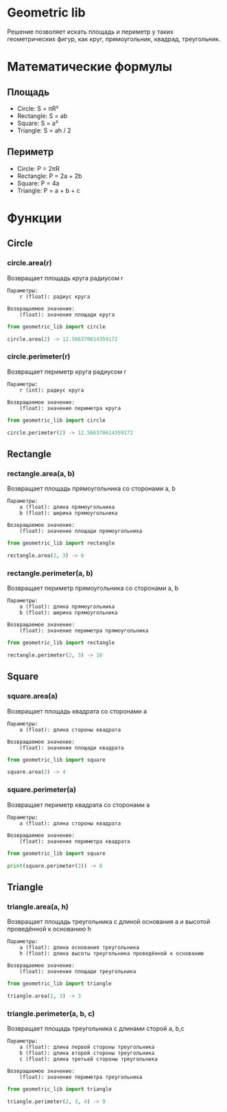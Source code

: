 # Geometric lib

Решение позволяет искать площадь и периметр у таких геометрических фигур, как круг, прямоугольник, квадрад, треугольник.

# Математические формулы
## Площадь
- Circle: S = πR²
- Rectangle: S = ab
- Square: S = a²
- Triangle: S = ah / 2

## Периметр
- Circle: P = 2πR
- Rectangle: P = 2a + 2b
- Square: P = 4a
- Triangle: P = a + b + c

# Функции

## Circle
### circle.area(r)

Возвращает площадь круга радиусом r

    Параметры:
        r (float): радиус круга
        
    Возвращаемое значение:
        (float): значение площади круга

```python
from geometric_lib import circle

circle.area(2) -> 12.566370614359172
```


### circle.perimeter(r)

Возвращает периметр круга радиусом r

    Параметры:
        r (int): радиус круга
    
    Возвращаемое значение:
        (float): значение периметра круга

```python
from geometric_lib import circle

circle.perimeter(2) -> 12.566370614359172
```

## Rectangle
### rectangle.area(a, b)

Возвращает площадь прямоугольника со сторонами a, b

    Параметры:
        a (float): длина прямоугольника
        b (float): ширина прямоугольника

    Возвращаемое значение:
        (float): значение площади прямоугольника

```python
from geometric_lib import rectangle

rectangle.area(2, 3) -> 6
```

### rectangle.perimeter(a, b)

Возвращает периметр прямоугольника со сторонами a, b

    Параметры:
        a (float): длина прямоугольника
        b (float): ширина прямоугольника

    Возвращаемое значение:
        (float): значение периметра прямоугольника

```python
from geometric_lib import rectangle

rectangle.perimeter(2, 3) -> 10
```

## Square
### square.area(a)

Возвращает площадь квадрата со сторонами a

    Параметры:
        a (float): длина стороны квадрата

    Возвращаемое значение:
        (float): значение площади квадрата

```python
from geometric_lib import square

square.area(2) -> 4
```

### square.perimeter(a)

Возвращает периметр квадрата со сторонами a

    Параметры:
        a (float): длина стороны квадрата

    Возвращаемое значение:
        (float): значение периметра квадрата

```python
from geometric_lib import square

print(square.perimeter(2)) -> 8
```

## Triangle
### triangle.area(a, h)

Возвращает площадь треугольника с длиной основания a и высотой проведённой к основанию h

    Параметры:
        a (float): длина основания треугольника
        h (float): длина высоты треугольника проведённой к основанию

    Возвращаемое значение:
        (float): значение площади треугольника

```python
from geometric_lib import triangle

triangle.area(2, 3) -> 3
```

### triangle.perimeter(a, b, c)

Возвращает площадь треугольника с длинами сторой a, b,с

    Параметры:
        a (float): длина первой стороны треугольника
        b (float): длина второй стороны треугольника
        c (float): длина третьей стороны треугольника

    Возвращаемое значение:
        (float): значение периметра треугольника

```python
from geometric_lib import triangle

triangle.perimeter(2, 3, 4) -> 9
```
